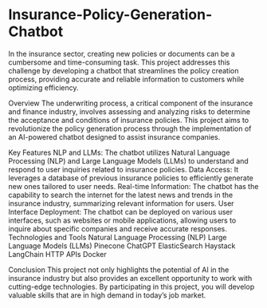 # Insurance-Policy-Generation-Chatbot
In the insurance sector, creating new policies or documents can be a cumbersome and time-consuming task. This project addresses this challenge by developing a chatbot that streamlines the policy creation process, providing accurate and reliable information to customers while optimizing efficiency.

Overview
The underwriting process, a critical component of the insurance and finance industry, involves assessing and analyzing risks to determine the acceptance and conditions of insurance policies. This project aims to revolutionize the policy generation process through the implementation of an AI-powered chatbot designed to assist insurance companies.

Key Features
NLP and LLMs: The chatbot utilizes Natural Language Processing (NLP) and Large Language Models (LLMs) to understand and respond to user inquiries related to insurance policies.
Data Access: It leverages a database of previous insurance policies to efficiently generate new ones tailored to user needs.
Real-time Information: The chatbot has the capability to search the internet for the latest news and trends in the insurance industry, summarizing relevant information for users.
User Interface Deployment: The chatbot can be deployed on various user interfaces, such as websites or mobile applications, allowing users to inquire about specific companies and receive accurate responses.
Technologies and Tools
Natural Language Processing (NLP)
Large Language Models (LLMs)
Pinecone
ChatGPT
ElasticSearch
Haystack
LangChain
HTTP APIs
Docker

Conclusion
This project not only highlights the potential of AI in the insurance industry but also provides an excellent opportunity to work with cutting-edge technologies. By participating in this project, you will develop valuable skills that are in high demand in today’s job market.
